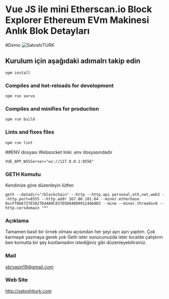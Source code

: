 # Vue JS ile mini Etherscan.io Block Explorer Ethereum EVm Makinesi Anlık Blok Detayları

#Demo
![SatoshiTURK](https://satoshiturk.com/etherscan1.gif) 

 
## Kurulum için aşağıdaki adımalrı takip edin
```
npm install
```

### Compiles and hot-reloads for development
```
npm run serve
```

### Compiles and minifies for production
```
npm run build
```

### Lints and fixes files
```
npm run lint
```

##ENV dosyası
Websocket linki .env dosyasındadır
```
VUE_APP_WSSServer="ws://127.0.0.1:8556"
```

### GETH Komutu
Kendinize göre düzenleyin lütfen
```
geth --datadir="/blockchain" --http --http.api personal,eth,net,web3 --http.port=8555 --http.addr 167.86.101.64 --miner.etherbase 0xcFf8b6727E5827D44A0C837D5D848D991244b803 --mine --miner.threads=8 --http.corsdomain "*"
```

### Açıklama
Tamamen basit bir örnek olması açısından her şeyi ayrı ayrı yaptım.
Çok karmaşık yazmaya gerek yok
Geth ister sunucunuzda ister localde çalıştırın ben komutta bir şey kısıtlamadım istediğiniz gibi düzenleyebilirsiniz.


### Mail
sbryasin19@gmail.com

### Web Site
http://satoshiturk.com
